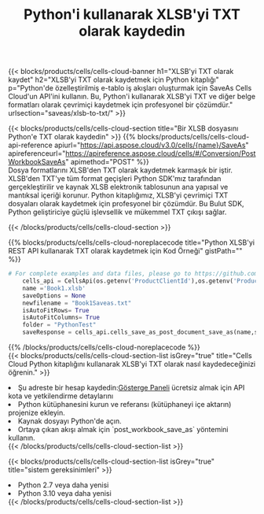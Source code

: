 ﻿---
title:  Python'i kullanarak XLSB'yi TXT olarak kaydedin
description:  XLSB formatındaki dosyayı TXT formatındaki dosya olarak kaydetmek için Python için Aspose.Cells Cloud SDK'yı kullanma.
kwords: Excel, Save XLSB as TXT, REST, Python
howto: How to save XLSB as TXT using Aspose.Cells Cloud Python library.
---
{{< blocks/products/cells/cells-cloud-banner h1="XLSB\'yi TXT olarak kaydet" h2="XLSB\'yi TXT olarak kaydetmek için Python kitaplığı" p="Python\'de özelleştirilmiş e-tablo iş akışları oluşturmak için SaveAs Cells Cloud\'un API\'ini kullanın. Bu, Python\'i kullanarak XLSB\'yi TXT ve diğer belge formatları olarak çevrimiçi kaydetmek için profesyonel bir çözümdür." urlsection="saveas/xlsb-to-txt/" >}}

{{< blocks/products/cells/cells-cloud-section title="Bir XLSB dosyasını Python\'e TXT olarak kaydedin" >}}
{{% blocks/products/cells/cells-cloud-api-reference apiurl="https://api.aspose.cloud/v3.0/cells/{name}/SaveAs" apireferenceurl="https://apireference.aspose.cloud/cells/#/Conversion/PostWorkbookSaveAs" apimethod="POST" %}}
<br/>
Dosya formatlarını XLSB'den TXT olarak kaydetmek karmaşık bir iştir. XLSB'den TXT'ye tüm format geçişleri Python SDK'mız tarafından gerçekleştirilir ve kaynak XLSB elektronik tablosunun ana yapısal ve mantıksal içeriği korunur. Python kitaplığımız, XLSB'yi çevrimiçi TXT dosyaları olarak kaydetmek için profesyonel bir çözümdür. Bu Bulut SDK, Python geliştiriciye güçlü işlevsellik ve mükemmel TXT çıkışı sağlar.

{{< /blocks/products/cells/cells-cloud-section >}}

{{% blocks/products/cells/cells-cloud-noreplacecode title="Python XLSB\'yi REST API kullanarak TXT olarak kaydetmek için Kod Örneği" gistPath="" %}}
  
```python
# For complete examples and data files, please go to https://github.com/aspose-cells-cloud/aspose-cells-cloud-python/
    cells_api = CellsApi(os.getenv('ProductClientId'),os.getenv('ProductClientSecret'))
    name ='Book1.xlsb'    
    saveOptions = None
    newfilename = "Book1Saveas.txt"
    isAutoFitRows= True
    isAutoFitColumns= True
    folder = "PythonTest"
    saveResponse = cells_api.cells_save_as_post_document_save_as(name,save_options=saveOptions, newfilename=(folder +'/' + newfilename),folder=folder)
```
  
{{% /blocks/products/cells/cells-cloud-noreplacecode %}}
<br/>
{{< blocks/products/cells/cells-cloud-section-list isGrey="true" title="Cells Cloud Python kitaplığını kullanarak XLSB\'yi TXT olarak nasıl kaydedeceğinizi öğrenin." >}}
<li> Şu adreste bir hesap kaydedin:<a href="https://dashboard.aspose.cloud/">Gösterge Paneli</a> ücretsiz almak için API kota ve yetkilendirme detaylarını</li>
<li>Python kütüphanesini kurun ve referansı (kütüphaneyi içe aktarın) projenize ekleyin.</li>
<li>Kaynak dosyayı Python'de açın.</li>
<li>Ortaya çıkan akışı almak için `post_workbook_save_as` yöntemini kullanın.</li>
{{< /blocks/products/cells/cells-cloud-section-list >}}

{{< blocks/products/cells/cells-cloud-section-list isGrey="true" title="sistem gereksinimleri" >}}
<li>Python 2.7 veya daha yenisi</li>
<li>Python 3.10 veya daha yenisi</li>
{{< /blocks/products/cells/cells-cloud-section-list >}}
